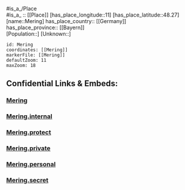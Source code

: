 ﻿---
location: [48.27,11] 
mapzoom: [7,12] 
mapmarker: city 
type: City
tags:
- geo/City


SpocWebEntityId: 32424
isDeleted: false
confidential: public

---
#is_a_/Place  
#is_a_ :: [[Place]] 
[has_place_longitude::11] 
[has_place_latitude::48.27] 
[name::Mering] 
has_place_country:: [[Germany]]  
has_place_province:: [[Bayern]]  
[Population::] 
[Unknown::] 


```leaflet
id: Mering
coordinates: [[Mering]] 
markerFile: [[Mering]] 
defaultZoom: 11 
maxZoom: 18
```


## Confidential Links & Embeds: 

### [Mering](/_public/Earth/Continent/Europe/Europe~Central/Germany/Germany~West/Bayern/counties~Bayern/Aichach-Friedberg/cities~Aichach-Friedberg/Mering.md) 

### [Mering.internal](/_internal/Earth/Continent/Europe/Europe~Central/Germany/Germany~West/Bayern/counties~Bayern/Aichach-Friedberg/cities~Aichach-Friedberg/Mering.internal.md) 

### [Mering.protect](/_protect/Earth/Continent/Europe/Europe~Central/Germany/Germany~West/Bayern/counties~Bayern/Aichach-Friedberg/cities~Aichach-Friedberg/Mering.protect.md) 

### [Mering.private](/_private/Earth/Continent/Europe/Europe~Central/Germany/Germany~West/Bayern/counties~Bayern/Aichach-Friedberg/cities~Aichach-Friedberg/Mering.private.md) 

### [Mering.personal](/_personal/Earth/Continent/Europe/Europe~Central/Germany/Germany~West/Bayern/counties~Bayern/Aichach-Friedberg/cities~Aichach-Friedberg/Mering.personal.md) 

### [Mering.secret](/_secret/Earth/Continent/Europe/Europe~Central/Germany/Germany~West/Bayern/counties~Bayern/Aichach-Friedberg/cities~Aichach-Friedberg/Mering.secret.md) 
